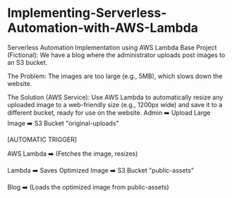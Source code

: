 # Implementing-Serverless-Automation-with-AWS-Lambda
Serverless Automation Implementation using AWS Lambda
Base Project (Fictional): We have a blog where the administrator uploads post images to an S3 bucket.

The Problem: The images are too large (e.g., 5MB), which slows down the website.

The Solution (AWS Service): Use AWS Lambda to automatically resize any uploaded image to a web-friendly size (e.g., 1200px wide) and save it to a different bucket, ready for use on the website.
Admin ➡️ Upload Large Image ➡️ S3 Bucket "original-uploads"

[AUTOMATIC TRIGGER]

AWS Lambda ➡️ (Fetches the image, resizes)

Lambda ➡️ Saves Optimized Image ➡️ S3 Bucket "public-assets"

Blog ➡️ (Loads the optimized image from public-assets)

